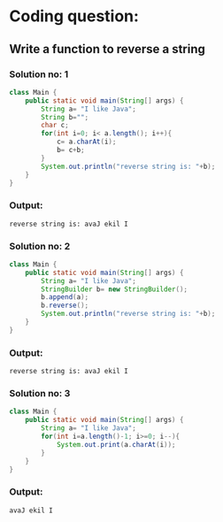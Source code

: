 # Coding question:
## Write a function to reverse a string
### Solution no: 1
```java
class Main {
    public static void main(String[] args) {
        String a= "I like Java";
        String b="";
        char c;
        for(int i=0; i< a.length(); i++){
            c= a.charAt(i);
            b= c+b;
        }
        System.out.println("reverse string is: "+b);
    }
}
```
### Output:
```
reverse string is: avaJ ekil I
```

### Solution no: 2
```java
class Main {
    public static void main(String[] args) {
        String a= "I like Java";
        StringBuilder b= new StringBuilder();
        b.append(a);
        b.reverse();
        System.out.println("reverse string is: "+b);
    }
}
```

### Output:
```
reverse string is: avaJ ekil I
```

### Solution no: 3
```java
class Main {
    public static void main(String[] args) {
        String a= "I like Java";
        for(int i=a.length()-1; i>=0; i--){
            System.out.print(a.charAt(i));
        }
    }
}
```
### Output:
```
avaJ ekil I
```
